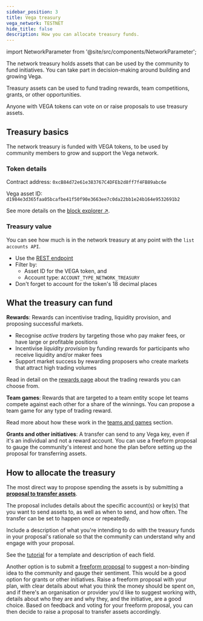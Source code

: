 ```yaml
---
sidebar_position: 3
title: Vega treasury
vega_network: TESTNET
hide_title: false
description: How you can allocate treasury funds.
---
```

import NetworkParameter from '@site/src/components/NetworkParameter';

The network treasury holds assets that can be used by the community to fund initiatives. You can take part in decision-making around building and growing Vega.

Treasury assets can be used to fund trading rewards, team competitions, grants, or other opportunities.

Anyone with VEGA tokens can vote on or raise proposals to use treasury assets.

## Treasury basics
The network treasury is funded with VEGA tokens, to be used by community members to grow and support the Vega network. 

### Token details
Contract address: `0xcB84d72e61e383767C4DFEb2d8ff7f4FB89abc6e`

Vega asset ID: `d1984e3d365faa05bcafbe41f50f90e3663ee7c0da22bb1e24b164e9532691b2`

See more details on the [block explorer ↗](https://explorer.vega.xyz/assets/d1984e3d365faa05bcafbe41f50f90e3663ee7c0da22bb1e24b164e9532691b2).

### Treasury value
You can see how much is in the network treasury at any point with the `list accounts API`.

* Use the [REST endpoint](../../api/rest/data-v2/trading-data-service-list-accounts.api.mdx)
* Filter by:
    * Asset ID for the VEGA token, and 
    * Account type: `ACCOUNT_TYPE_NETWORK_TREASURY`
* Don't forget to account for the token's 18 decimal places

## What the treasury can fund

**Rewards**: Rewards can incentivise trading, liquidity provision, and proposing successful markets.
- Recognise *active traders* by targeting those who pay maker fees, or have large or profitable positions
- Incentivise *liquidity provision* by funding rewards for participants who receive liquidity and/or maker fees
- Support market success by rewarding proposers who create markets that attract high trading volumes

Read in detail on the [rewards page](../trading-on-vega/discounts-rewards.md#trading-rewards) about the trading rewards you can choose from.

**Team games**: Rewards that are targeted to a team entity scope let teams compete against each other for a share of the winnings. You can propose a team game for any type of trading reward.

Read more about how these work in the [teams and games](../trading-on-vega/discounts-rewards.md#teams-and-games) section.

**Grants and other initiatives**: A transfer can send to any Vega key, even if it's an individual and not a reward account. You can use a freeform proposal to gauge the community's interest and hone the plan before setting up the proposal for transferring assets.

## How to allocate the treasury
The most direct way to propose spending the assets is by submitting a **[proposal to transfer assets](../assets/transfers.md#governance-initiated-transfers)**. 

The proposal includes details about the specific account(s) or key(s) that you want to send assets to, as well as when to send, and how often. The transfer can be set to happen once or repeatedly.

Include a description of what you're intending to do with the treasury funds in your proposal's rationale so that the community can understand why and engage with your proposal.

See the [tutorial](../../tutorials/proposals/asset-transfer-proposal.md) for a template and description of each field.

Another option is to submit a [freeform proposal](../../tutorials/proposals/freeform-proposal.md) to suggest a non-binding idea to the community and gauge their sentiment. This would be a good option for grants or other initiatives. Raise a freeform proposal with your plan, with clear details about what you think the money should be spent on, and if there's an organisation or provider you'd like to suggest working with, details about who they are and why they, and the initiative, are a good choice. Based on feedback and voting for your freeform proposal, you can then decide to raise a proposal to transfer assets accordingly.

<!--
Wondering what the experience is for someone who wants to spend Vega on-chain, what tools to have, what kinds of competitions can they make?
-->




